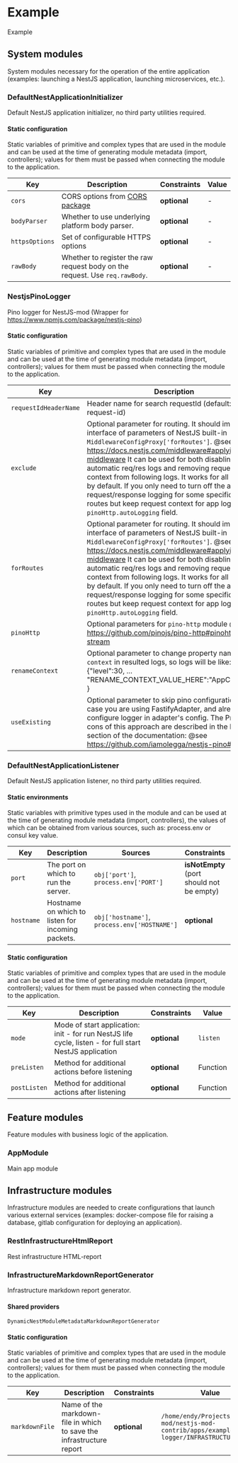 # Example

Example
## System modules
System modules necessary for the operation of the entire application (examples: launching a NestJS application, launching microservices, etc.).

### DefaultNestApplicationInitializer
Default NestJS application initializer, no third party utilities required.

#### Static configuration
Static variables of primitive and complex types that are used in the module and can be used at the time of generating module metadata (import, controllers); values for them must be passed when connecting the module to the application.

| Key    | Description | Constraints | Value |
| ------ | ----------- | ----------- | ----- |
|`cors`|CORS options from [CORS package](https://github.com/expressjs/cors#configuration-options)|**optional**|-|
|`bodyParser`|Whether to use underlying platform body parser.|**optional**|-|
|`httpsOptions`|Set of configurable HTTPS options|**optional**|-|
|`rawBody`|Whether to register the raw request body on the request. Use `req.rawBody`.|**optional**|-|



### NestjsPinoLogger
Pino logger for NestJS-mod (Wrapper for https://www.npmjs.com/package/nestjs-pino)

#### Static configuration
Static variables of primitive and complex types that are used in the module and can be used at the time of generating module metadata (import, controllers); values for them must be passed when connecting the module to the application.

| Key    | Description | Constraints | Value |
| ------ | ----------- | ----------- | ----- |
|`requestIdHeaderName`|Header name for search requestId (default: request-id)|**optional**|```request-id```|
|`exclude`|Optional parameter for routing. It should implement interface of parameters of NestJS built-in `MiddlewareConfigProxy['forRoutes']`. @see https://docs.nestjs.com/middleware#applying-middleware It can be used for both disabling automatic req/res logs and removing request context from following logs. It works for all requests by default. If you only need to turn off the automatic request/response logging for some specific (or all) routes but keep request context for app logs use `pinoHttp.autoLogging` field.|**optional**|-|
|`forRoutes`|Optional parameter for routing. It should implement interface of parameters of NestJS built-in `MiddlewareConfigProxy['forRoutes']`. @see https://docs.nestjs.com/middleware#applying-middleware It can be used for both disabling automatic req/res logs and removing request context from following logs. It works for all requests by default. If you only need to turn off the automatic request/response logging for some specific (or all) routes but keep request context for app logs use `pinoHttp.autoLogging` field.|**optional**|-|
|`pinoHttp`|Optional parameters for `pino-http` module @see https://github.com/pinojs/pino-http#pinohttpopts-stream|**optional**|-|
|`renameContext`|Optional parameter to change property name `context` in resulted logs, so logs will be like: {"level":30, ... "RENAME_CONTEXT_VALUE_HERE":"AppController" }|**optional**|-|
|`useExisting`|Optional parameter to skip pino configuration in case you are using FastifyAdapter, and already configure logger in adapter's config. The Pros and cons of this approach are described in the FAQ section of the documentation: @see https://github.com/iamolegga/nestjs-pino#faq.|**optional**|-|

### DefaultNestApplicationListener
Default NestJS application listener, no third party utilities required.

#### Static environments
Static variables with primitive types used in the module and can be used at the time of generating module metadata (import, controllers), the values of which can be obtained from various sources, such as: process.env or consul key value.

| Key    | Description | Sources | Constraints | Value |
| ------ | ----------- | ------ | ----------- | ----- |
|`port`|The port on which to run the server.|`obj['port']`, `process.env['PORT']`|**isNotEmpty** (port should not be empty)|```3000```|
|`hostname`|Hostname on which to listen for incoming packets.|`obj['hostname']`, `process.env['HOSTNAME']`|**optional**|-|

#### Static configuration
Static variables of primitive and complex types that are used in the module and can be used at the time of generating module metadata (import, controllers); values for them must be passed when connecting the module to the application.

| Key    | Description | Constraints | Value |
| ------ | ----------- | ----------- | ----- |
|`mode`|Mode of start application: init - for run NestJS life cycle, listen -  for full start NestJS application|**optional**|```listen```|
|`preListen`|Method for additional actions before listening|**optional**|Function|
|`postListen`|Method for additional actions after listening|**optional**|Function|

## Feature modules
Feature modules with business logic of the application.

### AppModule
Main app module

## Infrastructure modules
Infrastructure modules are needed to create configurations that launch various external services (examples: docker-compose file for raising a database, gitlab configuration for deploying an application).


### RestInfrastructureHtmlReport
Rest infrastructure HTML-report

### InfrastructureMarkdownReportGenerator
Infrastructure markdown report generator.

#### Shared providers
`DynamicNestModuleMetadataMarkdownReportGenerator`

#### Static configuration
Static variables of primitive and complex types that are used in the module and can be used at the time of generating module metadata (import, controllers); values for them must be passed when connecting the module to the application.

| Key    | Description | Constraints | Value |
| ------ | ----------- | ----------- | ----- |
|`markdownFile`|Name of the markdown-file in which to save the infrastructure report|**optional**|```/home/endy/Projects/nestjs-mod/nestjs-mod-contrib/apps/example-pino-logger/INFRASTRUCTURE.MD```|
